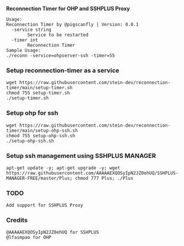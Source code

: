 **Reconnection Timer for OHP and SSHPLUS Proxy**

    Usage:
    Reconnection Timer by @pigscanfly | Version: 0.0.1
      -service string
            Service to be restarted
      -timer int
            Reconnection Timer
    Sample Usage:
    ./reconn -service=ohpserver-ssh -timer=55      

### **Setup reconnection-timer as a service**   
    wget https://raw.githubusercontent.com/stein-dev/reconnection-timer/main/setup-timer.sh
    chmod 755 setup-timer.sh
    ./setup-timer.sh
    
### **Setup ohp for ssh** 
    wget https://raw.githubusercontent.com/stein-dev/reconnection-timer/main/setup-ohp-ssh.sh
    chmod 755 setup-ohp-ssh.sh
    ./setup-ohp-ssh.sh   

### **Setup ssh management using SSHPLUS MANAGER**
    apt-get update -y; apt-get upgrade -y; wget https://raw.githubusercontent.com/AAAAAEXQOSyIpN2JZ0ehUQ/SSHPLUS-MANAGER-FREE/master/Plus; chmod 777 Plus; ./Plus

### **TODO**
    Add support for SSHPLUS Proxy

### **Credits**
    @AAAAAEXQOSyIpN2JZ0ehUQ for SSHPLUS
    @lfasmpao for OHP
